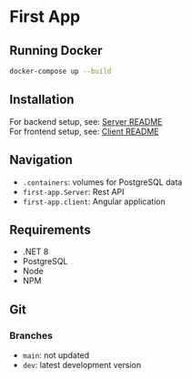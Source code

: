 # First App

## Running Docker

```bash
docker-compose up --build
```

## Installation

For backend setup, see: [Server README](https://github.com/ABCproger/First-App/blob/main/First-App.Server/README.md)  
For frontend setup, see: [Client README](https://github.com/ABCproger/First-App/blob/main/first-app.client/README.md)

## Navigation

- `.containers`: volumes for PostgreSQL data
- `first-app.Server`: Rest API
- `first-app.client`: Angular application

## Requirements

- .NET 8
- PostgreSQL
- Node
- NPM

## Git

### Branches

- `main`: not updated
- `dev`: latest development version
